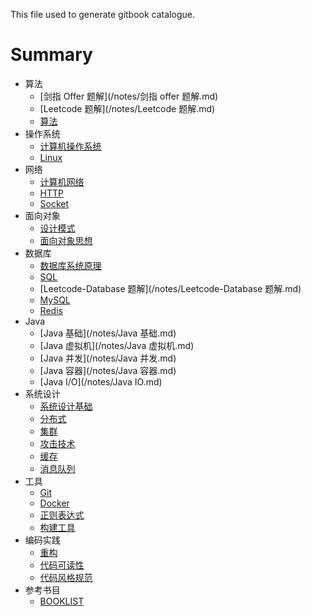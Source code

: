 This file used to generate gitbook catalogue.

# Summary

* 算法
  * [剑指 Offer 题解](/notes/剑指 offer 题解.md) 
  * [Leetcode 题解](/notes/Leetcode 题解.md)
  * [算法](/notes/算法.md)
* 操作系统
  * [计算机操作系统](/notes/计算机操作系统.md)
  * [Linux](/notes/Linux.md)
* 网络
  * [计算机网络](/notes/计算机网络.md)
  * [HTTP](/notes/HTTP.md)
  * [Socket](/notes/Socket.md)
* 面向对象
  * [设计模式](/notes/设计模式.md)
  * [面向对象思想](/notes/面向对象思想.md)
* 数据库
  * [数据库系统原理](/notes/数据库系统原理.md)
  * [SQL](/notes/SQL.md)
  * [Leetcode-Database 题解](/notes/Leetcode-Database 题解.md)
  * [MySQL](/notes/MySQL.md)
  * [Redis](/notes/Redis.md)
* Java
  * [Java 基础](/notes/Java 基础.md)
  * [Java 虚拟机](/notes/Java 虚拟机.md)
  * [Java 并发](/notes/Java 并发.md)
  * [Java 容器](/notes/Java 容器.md)
  * [Java I/O](/notes/Java IO.md)
* 系统设计
  * [系统设计基础](/notes/系统设计基础.md)
  * [分布式](/notes/分布式.md)
  * [集群](/notes/集群.md)
  * [攻击技术](/notes/攻击技术.md)
  * [缓存](/notes/缓存.md)
  * [消息队列](/notes/消息队列.md)
* 工具
  * [Git](/notes/Git.md)
  * [Docker](/notes/Docker.md)
  * [正则表达式](/notes/正则表达式.md)
  * [构建工具](/notes/构建工具.md)
* 编码实践 
  * [重构](/notes/重构.md)
  * [代码可读性](/notes/代码可读性.md)
  * [代码风格规范](/notes/代码风格规范.md)
* 参考书目
  * [BOOKLIST](/BOOKLIST.md)

